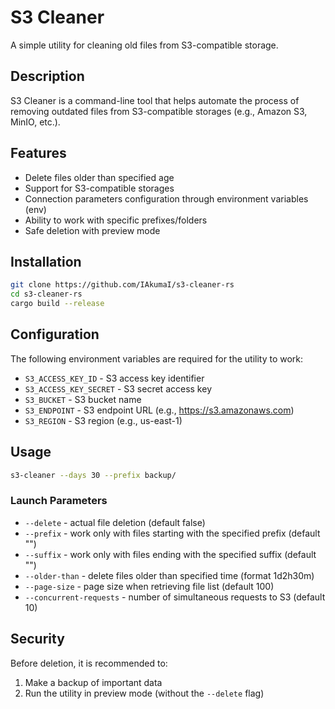 # S3 Cleaner

A simple utility for cleaning old files from S3-compatible storage.

## Description

S3 Cleaner is a command-line tool that helps automate the process of removing outdated files from S3-compatible storages (e.g., Amazon S3, MinIO, etc.).

## Features

-   Delete files older than specified age
-   Support for S3-compatible storages
-   Connection parameters configuration through environment variables (env)
-   Ability to work with specific prefixes/folders
-   Safe deletion with preview mode

## Installation

```bash
git clone https://github.com/IAkumaI/s3-cleaner-rs
cd s3-cleaner-rs
cargo build --release
```

## Configuration

The following environment variables are required for the utility to work:

-   `S3_ACCESS_KEY_ID` - S3 access key identifier
-   `S3_ACCESS_KEY_SECRET` - S3 secret access key
-   `S3_BUCKET` - S3 bucket name
-   `S3_ENDPOINT` - S3 endpoint URL (e.g., https://s3.amazonaws.com)
-   `S3_REGION` - S3 region (e.g., us-east-1)

## Usage

```bash
s3-cleaner --days 30 --prefix backup/
```

### Launch Parameters

-   `--delete` - actual file deletion (default false)
-   `--prefix` - work only with files starting with the specified prefix (default "")
-   `--suffix` - work only with files ending with the specified suffix (default "")
-   `--older-than` - delete files older than specified time (format 1d2h30m)
-   `--page-size` - page size when retrieving file list (default 100)
-   `--concurrent-requests` - number of simultaneous requests to S3 (default 10)

## Security

Before deletion, it is recommended to:

1. Make a backup of important data
2. Run the utility in preview mode (without the `--delete` flag)
